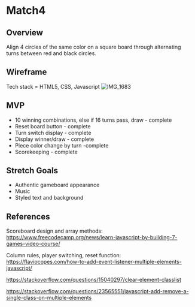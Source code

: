 # Match4

## Overview

Align 4 circles of the same color on a square board through alternating turns between red and black circles.

## Wireframe
Tech stack = HTML5, CSS, Javascript
![IMG_1683](https://user-images.githubusercontent.com/98341122/152562823-3ee115da-fdf2-408c-b78a-d428671bc112.jpg)





## MVP
- 10 winning combinations, else if 16 turns pass, draw  - complete
- Reset board button - complete
- Turn switch display - complete
- Display winner/draw - complete
- Piece color change by turn -complete
- Scorekeeping - complete

## Stretch Goals
- Authentic gameboard appearance
- Music
- Styled text and background

## References
Scoreboard design and array methods:
https://www.freecodecamp.org/news/learn-javascript-by-building-7-games-video-course/


Column rules, player switching, reset function:
https://flaviocopes.com/how-to-add-event-listener-multiple-elements-javascript/

https://stackoverflow.com/questions/15040297/clear-element-classlist

https://stackoverflow.com/questions/23565551/javascript-add-remove-a-single-class-on-multiple-elements


